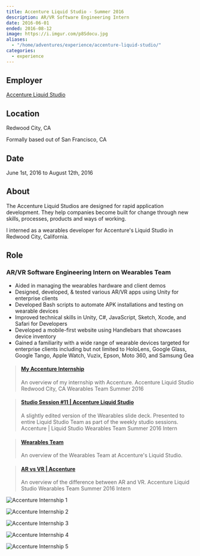 ```yaml
---
title: Accenture Liquid Studio - Summer 2016
description: AR/VR Software Engineering Intern
date: 2016-06-01
ended: 2016-08-12
image: https://i.imgur.com/p8Sdocu.jpg
aliases:
  - "/home/adventures/experience/accenture-liquid-studio/"
categories:
  - experience
---
```


## Employer

[Accenture Liquid Studio](https://accenture.com/us-en/capability-rapid-application-development-studio)

## Location

Redwood City, CA

Formally based out of San Francisco, CA

## Date

June 1st, 2016 to August 12th, 2016

## About

The Accenture Liquid Studios are designed for rapid application development. They help companies become built for change through new skills, processes, products and ways of working.

I interned as a wearables developer for Accenture's Liquid Studio in Redwood City, California.

## Role

### AR/VR Software Engineering Intern on Wearables Team

- Aided in managing the wearables hardware and client demos
- Designed, developed, & tested various AR/VR apps using Unity for enterprise clients
- Developed Bash scripts to automate APK installations and testing on wearable devices
- Improved technical skills in Unity, C#, JavaScript, Sketch, Xcode, and Safari for Developers
- Developed a mobile-first website using Handlebars that showcases device inventory
- Gained a familiarity with a wide range of wearable devices targeted for enterprise clients including but not limited to HoloLens, Google Glass, Google Tango, Apple Watch, Vuzix, Epson, Moto 360, and Samsung Gea

<blockquote class="embedly-card"><h4><a href="https://speakerdeck.com/fvcproductions/my-accenture-internship">My Accenture Internship</a></h4><p>An overview of my internship with Accenture. Accenture Liquid Studio Redwood City, CA Wearables Team Summer 2016</p></blockquote>
<script async src="//cdn.embedly.com/widgets/platform.js" charset="UTF-8"></script>

<blockquote class="embedly-card"><h4><a href="https://speakerdeck.com/fvcproductions/studio-session-number-11-accenture-liquid-studio">Studio Session #11 | Accenture Liquid Studio</a></h4><p>A slightly edited version of the Wearables slide deck. Presented to entire Liquid Studio Team as part of the weekly studio sessions. Accenture | Liquid Studio Wearables Team Summer 2016 Intern</p></blockquote>

<blockquote class="embedly-card"><h4><a href="https://speakerdeck.com/fvcproductions/wearables-team">Wearables Team</a></h4><p>An overview of the Wearables Team at Accenture's Liquid Studio.</p></blockquote>

<blockquote class="embedly-card"><h4><a href="https://speakerdeck.com/fvcproductions/ar-vs-vr-accenture">AR vs VR | Accenture</a></h4><p>An overview of the difference between AR and VR. Accenture Liquid Studio Wearables Team Summer 2016 Intern</p></blockquote>

![Accenture Internship 1](https://i.imgur.com/tZgtn51.png)

![Accenture Internship 2](https://i.imgur.com/3ZW7xyV.png)

![Accenture Internship 3](https://i.imgur.com/IUsKwYX.png)

![Accenture Internship 4](https://i.imgur.com/bBcJDoF.png)

![Accenture Internship 5](https://i.imgur.com/CcUSrqj.png)
